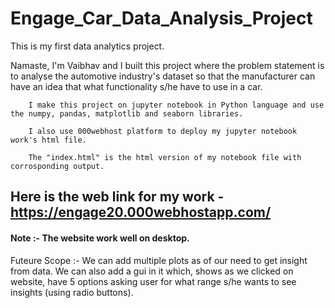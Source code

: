 # Engage_Car_Data_Analysis_Project
This is my first data analytics project.

Namaste,
        I'm Vaibhav and I built this project where the problem statement is to analyse the automotive industry's dataset so that the manufacturer can have an idea that what functionality s/he have to use in a car.
        
        I make this project on jupyter notebook in Python language and use the numpy, pandas, matplotlib and seaborn libraries.
        
        I also use 000webhost platform to deploy my jupyter notebook work's html file.
        
        The "index.html" is the html version of my notebook file with corrosponding output.
       
## Here is the web link for my work - https://engage20.000webhostapp.com/

#### Note :- The website work well on desktop.

Futeure Scope :- We can add multiple plots as of our need to get insight from data. We can also add a gui in it which, shows as we clicked on website, have 5 options asking user for what range s/he wants to see insights (using radio buttons). 
